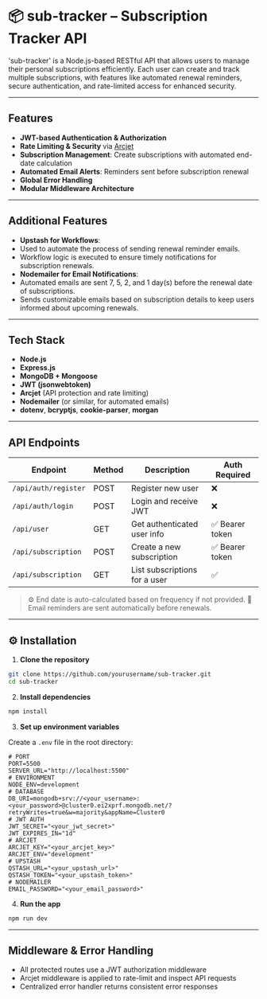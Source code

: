 # 📦 sub-tracker – Subscription Tracker API

'sub-tracker' is a Node.js-based RESTful API that allows users to manage their personal subscriptions efficiently. Each user can create and track multiple subscriptions, with features like automated renewal reminders, secure authentication, and rate-limited access for enhanced security.

---

## Features

- **JWT-based Authentication & Authorization**
- **Rate Limiting & Security** via [Arcjet](https://arcjet.com/)
- **Subscription Management**: Create subscriptions with automated end-date calculation
- **Automated Email Alerts**: Reminders sent before subscription renewal
- **Global Error Handling**
- **Modular Middleware Architecture**


---
## **Additional Features**
- **Upstash for Workflows**:
- Used to automate the process of sending renewal reminder emails.
- Workflow logic is executed to ensure timely notifications for subscription renewals.
- **Nodemailer for Email Notifications**:
- Automated emails are sent 7, 5, 2, and 1 day(s) before the renewal date of subscriptions.
- Sends customizable emails based on subscription details to keep users informed about upcoming
renewals.
---


## Tech Stack

- **Node.js**
- **Express.js**
- **MongoDB + Mongoose**
- **JWT (jsonwebtoken)**
- **Arcjet** (API protection and rate limiting)
- **Nodemailer** (or similar, for automated emails)
- **dotenv**, **bcryptjs**, **cookie-parser**, **morgan**

---

## API Endpoints

| Endpoint             | Method | Description                           | Auth Required |
|----------------------|--------|---------------------------------------|--------------- |
| `/api/auth/register` | POST   | Register new user                     | ❌             |
| `/api/auth/login`    | POST   | Login and receive JWT                 | ❌             |
| `/api/user`          | GET    | Get authenticated user info           | ✅ Bearer token|
| `/api/subscription`  | POST   | Create a new subscription             | ✅ Bearer token|
| `/api/subscription`  | GET    | List subscriptions for a user         | ✅             |

> ⚙️ End date is auto-calculated based on frequency if not provided.
> 📧 Email reminders are sent automatically before renewals.

---

## ⚙️ Installation

1. **Clone the repository**

```bash
git clone https://github.com/yourusername/sub-tracker.git
cd sub-tracker
```

2. **Install dependencies**

```bash
npm install
```

3. **Set up environment variables**

Create a `.env` file in the root directory:

```env
# PORT
PORT=5500
SERVER_URL="http://localhost:5500"
# ENVIRONMENT
NODE_ENV=development
# DATABASE
DB_URI=mongodb+srv://<your_username>:<your_password>@cluster0.ei2xprf.mongodb.net/?retryWrites=true&w=majority&appName=Cluster0
# JWT AUTH
JWT_SECRET="<your_jwt_secret>"
JWT_EXPIRES_IN="1d"
# ARCJET
ARCJET_KEY="<your_arcjet_key>"
ARCJET_ENV="development"
# UPSTASH
QSTASH_URL="<your_upstash_url>"
QSTASH_TOKEN="<your_upstash_token>"
# NODEMAILER
EMAIL_PASSWORD="<your_email_password>"
```

4. **Run the app**

```bash
npm run dev
```
---

## Middleware & Error Handling

- All protected routes use a JWT authorization middleware
- Arcjet middleware is applied to rate-limit and inspect API requests
- Centralized error handler returns consistent error responses

  

